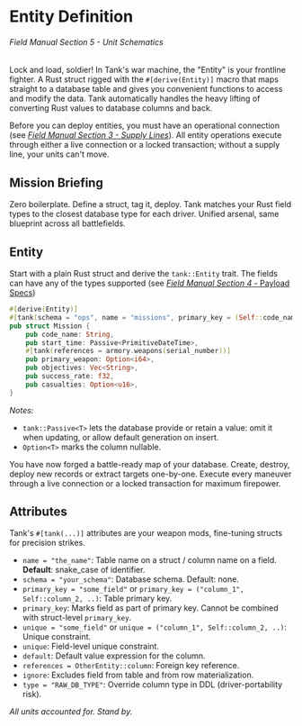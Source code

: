 # Entity Definition
###### *Field Manual Section 5* - Unit Schematics

Lock and load, soldier! In Tank's war machine, the "Entity" is your frontline fighter. A Rust struct rigged with the `#[derive(Entity)]` macro that maps straight to a database table and gives you convenient functions to access and modify the data. Tank automatically handles the heavy lifting of converting Rust values to database columns and back.

Before you can deploy entities, you must have an operational connection (see [*Field Manual Section 3 - Supply Lines*](3-connection.md#connect)). All entity operations execute through either a live connection or a locked transaction; without a supply line, your units can't move.

## Mission Briefing
Zero boilerplate. Define a struct, tag it, deploy. Tank matches your Rust field types to the closest database type for each driver. Unified arsenal, same blueprint across all battlefields.

## Entity
Start with a plain Rust struct and derive the `tank::Entity` trait. The fields can have any of the types supported (see [*Field Manual Section 4* - Payload Specs](4-types.md))
```rust
#[derive(Entity)]
#[tank(schema = "ops", name = "missions", primary_key = (Self::code_name, Self::start_time))]
pub struct Mission {
    pub code_name: String,
    pub start_time: Passive<PrimitiveDateTime>,
    #[tank(references = armory.weapons(serial_number))]
    pub primary_weapon: Option<i64>,
    pub objectives: Vec<String>,
    pub success_rate: f32,
    pub casualties: Option<u16>,
}
```
*Notes:*
* `tank::Passive<T>` lets the database provide or retain a value: omit it when updating, or allow default generation on insert.
* `Option<T>` marks the column nullable.

You have now forged a battle-ready map of your database. Create, destroy, deploy new records or extract targets one-by-one. Execute every maneuver through a live connection or a locked transaction for maximum firepower.

## Attributes
Tank's `#[tank(...)]` attributes are your weapon mods, fine-tuning structs for precision strikes.
- <Badge type="tip" text="struct" /><Badge type="tip" text="field" /> `name = "the_name"`: Table name on a struct / column name on a field. **Default**: snake_case of identifier.
- <Badge type="tip" text="struct" /> `schema = "your_schema"`: Database schema. Default: none.
- <Badge type="tip" text="struct" /> `primary_key = "some_field"` or `primary_key = ("column_1", Self::column_2, ..)`: Table primary key.
- <Badge type="tip" text="field" /> `primary_key`: Marks field as part of primary key. Cannot be combined with struct-level `primary_key`.
- <Badge type="tip" text="struct" /> `unique = "some_field"` or `unique = ("column_1", Self::column_2, ..)`: Unique constraint.
- <Badge type="tip" text="field" /> `unique`: Field-level unique constraint.
- <Badge type="tip" text="field" /> `default`: Default value expression for the column.
- <Badge type="tip" text="field" /> `references = OtherEntity::column`: Foreign key reference.
- <Badge type="tip" text="field" /> `ignore`: Excludes field from table and from row materialization.
- <Badge type="tip" text="field" /> `type = "RAW_DB_TYPE"`: Override column type in DDL (driver-portability risk).

*All units accounted for. Stand by.*
